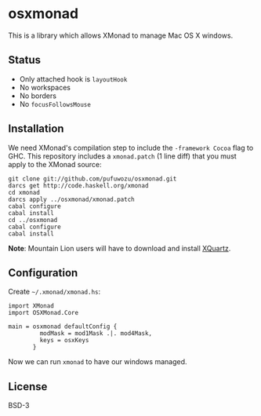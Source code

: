 # osxmonad

This is a library which allows XMonad to manage Mac OS X windows.

## Status

* Only attached hook is `layoutHook`
* No workspaces
* No borders
* No `focusFollowsMouse`

## Installation

We need XMonad's compilation step to include the `-framework Cocoa`
flag to GHC. This repository includes a `xmonad.patch` (1 line diff)
that you must apply to the XMonad source:

    git clone git://github.com/pufuwozu/osxmonad.git
    darcs get http://code.haskell.org/xmonad
    cd xmonad
    darcs apply ../osxmonad/xmonad.patch
    cabal configure
    cabal install
    cd ../osxmonad
    cabal configure
    cabal install

**Note**: Mountain Lion users will have to download and install
[XQuartz](http://xquartz.macosforge.org/landing/).

## Configuration

Create `~/.xmonad/xmonad.hs`:

    import XMonad
    import OSXMonad.Core

    main = osxmonad defaultConfig {
             modMask = mod1Mask .|. mod4Mask,
             keys = osxKeys
           }

Now we can run `xmonad` to have our windows managed.

## License

BSD-3
